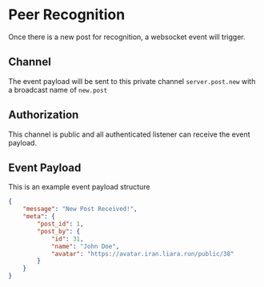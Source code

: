 # Peer Recognition

Once there is a new post for recognition, a websocket event will trigger.

## Channel
The event payload will be sent to this private channel `server.post.new` with a broadcast name of `new.post`

## Authorization
This channel is public and all authenticated listener can receive the event payload.

## Event Payload 
This is an example event payload structure
```json
{
    "message": "New Post Received!",
    "meta": {
        "post_id": 1,
        "post_by": {
            "id": 31,
            "name": "John Doe",
            "avatar": "https://avatar.iran.liara.run/public/38"
        }
    }   
}
```
